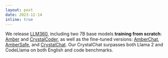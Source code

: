 ```yaml
---
layout: post
date: 2023-12-14
inline: true
---
```


We release [LLM360](https://www.llm360.ai/),  including two 7B base models **training from scratch**: [Amber](https://huggingface.co/LLM360/Amber) and [CrystalCoder](https://huggingface.co/LLM360/CrystalCoder), as well as the fine-tuned versions: [AmberChat](https://huggingface.co/LLM360/AmberChat), [AmberSafe](https://huggingface.co/LLM360/AmberSafe), and [CrystalChat](https://huggingface.co/LLM360/CrystalChat). Our CrystalChat surpasses both Llama 2 and CodeLlama on both English and code benchmarks.
